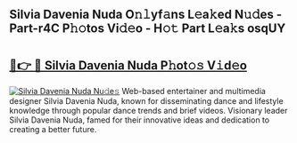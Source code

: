 ## Silvia Davenia Nuda O𝚗𝚕yf𝚊ns L𝚎a𝚔ed N𝚞𝚍es - Part-r4C P𝚑𝚘tos Vi𝚍𝚎o - H𝚘𝚝 Part L𝚎a𝚔s osqUY

# <h2><a href="http://kf10s4.oniu.top/?m=Silvia+Davenia+Nuda">🔗👉 🔴 Silvia Davenia Nuda P𝚑ot𝚘𝚜 V𝚒d𝚎o</a></h2>

[![Silvia Davenia Nuda Nu𝚍e𝚜](https://i.imgur.com/0qMVB7G.gif)](http://kf10s4.oniu.top/?m=Silvia+Davenia+Nuda)
Web-based entertainer and multimedia designer Silvia Davenia Nuda, known for disseminating dance and lifestyle knowledge through popular dance trends and brief videos. Visionary leader Silvia Davenia Nuda, famed for their innovative ideas and dedication to creating a better future.  
